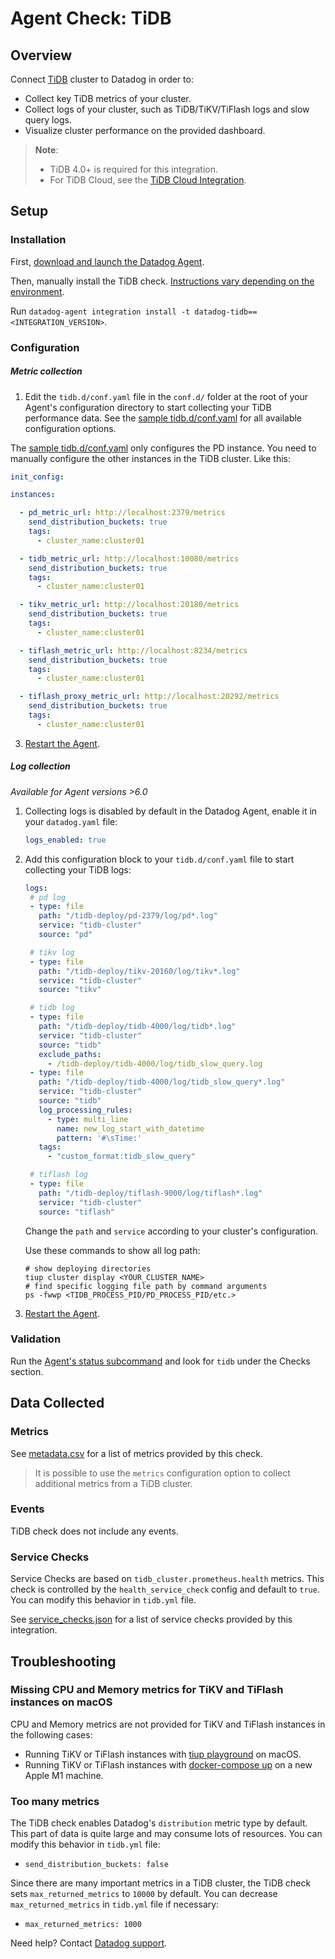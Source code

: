 # Agent Check: TiDB

## Overview

Connect [TiDB][1] cluster to Datadog in order to:

- Collect key TiDB metrics of your cluster.
- Collect logs of your cluster, such as TiDB/TiKV/TiFlash logs and slow query logs.
- Visualize cluster performance on the provided dashboard.

> **Note**:
>
> - TiDB 4.0+ is required for this integration. 
> - For TiDB Cloud, see the [TiDB Cloud Integration][12].

## Setup

### Installation

First, [download and launch the Datadog Agent][8].

Then, manually install the TiDB check. [Instructions vary depending on the environment][10]. 

Run `datadog-agent integration install -t datadog-tidb==<INTEGRATION_VERSION>`.

### Configuration

##### Metric collection

1. Edit the `tidb.d/conf.yaml` file in the `conf.d/` folder at the root of your Agent's configuration directory to start collecting your TiDB performance data. See the [sample tidb.d/conf.yaml][3] for all available configuration options.
   
  The [sample tidb.d/conf.yaml][3] only configures the PD instance. You need to manually configure the other instances in the TiDB cluster. Like this:

  ```yaml
  init_config:
  
  instances:
  
    - pd_metric_url: http://localhost:2379/metrics
      send_distribution_buckets: true
      tags:
        - cluster_name:cluster01
  
    - tidb_metric_url: http://localhost:10080/metrics
      send_distribution_buckets: true
      tags:
        - cluster_name:cluster01
  
    - tikv_metric_url: http://localhost:20180/metrics
      send_distribution_buckets: true
      tags:
        - cluster_name:cluster01
  
    - tiflash_metric_url: http://localhost:8234/metrics
      send_distribution_buckets: true
      tags:
        - cluster_name:cluster01
  
    - tiflash_proxy_metric_url: http://localhost:20292/metrics
      send_distribution_buckets: true
      tags:
        - cluster_name:cluster01
  ```

3. [Restart the Agent][4].

##### Log collection

_Available for Agent versions >6.0_

1. Collecting logs is disabled by default in the Datadog Agent, enable it in your `datadog.yaml` file:

   ```yaml
   logs_enabled: true
   ```

2. Add this configuration block to your `tidb.d/conf.yaml` file to start collecting your TiDB logs:

   ```yaml
   logs:
    # pd log
    - type: file
      path: "/tidb-deploy/pd-2379/log/pd*.log"
      service: "tidb-cluster"
      source: "pd"
   
    # tikv log
    - type: file
      path: "/tidb-deploy/tikv-20160/log/tikv*.log"
      service: "tidb-cluster"
      source: "tikv"
   
    # tidb log
    - type: file
      path: "/tidb-deploy/tidb-4000/log/tidb*.log"
      service: "tidb-cluster"
      source: "tidb"
      exclude_paths:
        - /tidb-deploy/tidb-4000/log/tidb_slow_query.log
    - type: file
      path: "/tidb-deploy/tidb-4000/log/tidb_slow_query*.log"
      service: "tidb-cluster"
      source: "tidb"
      log_processing_rules:
        - type: multi_line
          name: new_log_start_with_datetime
          pattern: '#\sTime:'
      tags:
        - "custom_format:tidb_slow_query"
   
    # tiflash log
    - type: file
      path: "/tidb-deploy/tiflash-9000/log/tiflash*.log"
      service: "tidb-cluster"
      source: "tiflash"
   ```

   Change the `path` and `service` according to your cluster's configuration. 
   
   Use these commands to show all log path:
   
   ```shell
   # show deploying directories
   tiup cluster display <YOUR_CLUSTER_NAME>
   # find specific logging file path by command arguments
   ps -fwwp <TIDB_PROCESS_PID/PD_PROCESS_PID/etc.>
   ```

3. [Restart the Agent][4].

### Validation

Run the [Agent's status subcommand][5] and look for `tidb` under the Checks section.

## Data Collected

### Metrics

See [metadata.csv][6] for a list of metrics provided by this check.

> It is possible to use the `metrics` configuration option to collect additional metrics from a TiDB cluster.

### Events

TiDB check does not include any events.

### Service Checks

Service Checks are based on `tidb_cluster.prometheus.health` metrics. This check is controlled by the `health_service_check` config and default to `true`.
You can modify this behavior in `tidb.yml` file.

See [service_checks.json][11] for a list of service checks provided by this integration.

## Troubleshooting

### Missing CPU and Memory metrics for TiKV and TiFlash instances on macOS

CPU and Memory metrics are not provided for TiKV and TiFlash instances in the following cases:

- Running TiKV or TiFlash instances with [tiup playground][13] on macOS.
- Running TiKV or TiFlash instances with [docker-compose up][14] on a new Apple M1 machine.

### Too many metrics

The TiDB check enables Datadog's `distribution` metric type by default. This part of data is quite large and may consume lots of resources. You can modify this behavior in `tidb.yml` file:

- `send_distribution_buckets: false`

Since there are many important metrics in a TiDB cluster, the TiDB check sets `max_returned_metrics` to `10000` by default. You can decrease `max_returned_metrics` in `tidb.yml` file if necessary:

- `max_returned_metrics: 1000`

Need help? Contact [Datadog support][7].

[1]: https://docs.pingcap.com/tidb/stable
[2]: https://docs.datadoghq.com/agent/kubernetes/integrations/
[3]: https://github.com/DataDog/integrations-extras/blob/master/tidb/datadog_checks/tidb/data/conf.yaml.example
[4]: https://docs.datadoghq.com/agent/guide/agent-commands/?tab=agentv6v7#restart-the-agent
[5]: https://docs.datadoghq.com/agent/guide/agent-commands/#agent-status-and-information
[6]: https://github.com/DataDog/integrations-extras/blob/master/tidb/metadata.csv
[7]: https://docs.datadoghq.com/help/
[8]: /account/settings/agent/latest
[9]: https://docs.datadoghq.com/agent/kubernetes/log/
[10]: https://docs.datadoghq.com/agent/guide/community-integrations-installation-with-docker-agent
[11]: https://github.com/DataDog/integrations-extras/blob/master/tidb/assets/service_checks.json
[12]: https://docs.datadoghq.com/integrations/tidb_cloud/
[13]: https://docs.pingcap.com/tidb/stable/tiup-playground
[14]: https://github.com/DataDog/integrations-extras/tree/master/tidb/tests/compose

